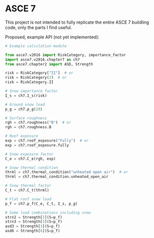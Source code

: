 # ASCE 7

This project is not intended to fully replicate the entire ASCE 7 buildling code, only the parts I find useful.

Proposed, example API (not yet implemented):

```python
# Example calculation module

from asce7.v2016 import RiskCategory, importance_factor
import asce7.v2016.chapter7 as ch7
from asce7.chapter2 import ASD, Strength

risk = RiskCategory["II"]  # or
risk = RiskCategory(2)  # or
risk = RiskCategory.II

# Snow importance factor
I_s = ch7.I_s(risk)

# Ground snow load
p_g = ch7.p_g(20)

# Surface roughness
rgh = ch7.roughness("B")  # or
rgh = ch7.roughness.B

# Roof exposure
exp = ch7.roof_exposure("Fully")  # or
exp = ch7.roof_exposure.fully

# Snow exposure factor
C_e = ch7.C_e(rgh, exp)

# Snow thermal condition
thrml = ch7.thermal_condition("unheated open air")  # or
thrml = ch7.thermal_condition.unheated_open_air

# Snow thermal factor
C_t = ch7.C_t(thrml)

# Flat roof snow load
p_f = ch7.p_f(C_e, C_t, I_s, p_g)

# Some load combinations including snow
strn2 = Strength[2](S=p_f)
strn3 = Strength[3](S=p_f)
asd3 = Strength[3](S=p_f)
asd6 = Strength[6](S=p_f)
```

